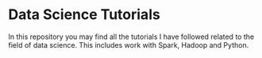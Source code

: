 # Data Science Tutorials

In this repository you may find all the tutorials I have followed related to the field of data science. This includes work with Spark, Hadoop and Python.

